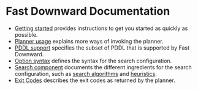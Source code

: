 # Fast Downward Documentation

  -  [Getting started](quick-start.md) provides instructions to get you started
     as quickly as possible.
  -  [Planner usage](planner-usage.md) explains more ways of invoking the
     planner.
  -  [PDDL support](pddl-support.md) specifies the subset of PDDL that is
     supported by Fast Downward.
  -  [Option syntax](option-syntax.md) defines the syntax for the search
     configuration.
  -  [Search component](search/index.md) documents the different ingredients for the
     search configuration, such as [search algorithms](search/SearchAlgorithm.md) and [heuristics](search/Evaluator.md).
  -  [Exit Codes](exit-codes.md) describes the exit codes as returned by the
     planner.

